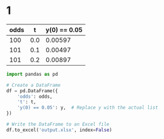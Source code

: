 # 1

| odds | t   | y(0) == 0.05 |
|------|-----|--------------|
| 100  | 0.0 | 0.00597      |
| 101  | 0.1 | 0.00497      |
| 101  | 0.2 | 0.00897      |

```py
import pandas as pd

# Create a DataFrame
df = pd.DataFrame({
    'odds': odds,
    't': t,
    'y(0) == 0.05': y,  # Replace y with the actual list
})

# Write the DataFrame to an Excel file
df.to_excel('output.xlsx', index=False)
```